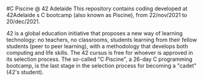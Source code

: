 # 
#C Piscine @ 42 Adelaide
This repository contains coding developed at 42Adelaide s C bootcamp (also known as Piscine), from 22/nov/2021 to 20/dec/2021.


42 is a global education initiative that proposes a new way of learning technology: no teachers,
no classrooms, students learning from their fellow students (peer to peer learning), with a
methodology that develops both computing and life skills. The 42 cursus is free for whoever is
approved in its selection process. The so-called "C Piscine", a 26-day C programming bootcamp,
is the last stage in the selection process for becoming a "cadet" (42's student).




